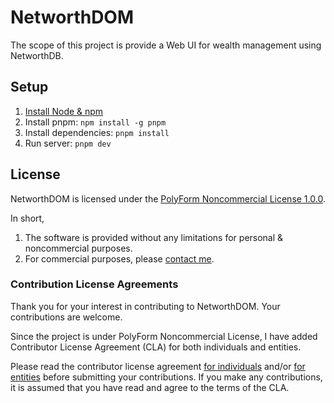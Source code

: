 # NetworthDOM

The scope of this project is provide a Web UI for wealth management using NetworthDB.

## Setup

1. [Install Node & npm](https://github.com/nvm-sh/nvm)
2. Install pnpm: `npm install -g pnpm`
3. Install dependencies: `pnpm install`
4. Run server: `pnpm dev`

## License

NetworthDOM is licensed under the [PolyForm Noncommercial License 1.0.0](LICENSE).

In short,

1. The software is provided without any limitations for personal & noncommercial purposes.
2. For commercial purposes, please [contact me](mailto:ajay39in+financialfootprints@gmail.com).

### Contribution License Agreements

Thank you for your interest in contributing to NetworthDOM.
Your contributions are welcome.

Since the project is under PolyForm Noncommercial License,
I have added Contributor License Agreement (CLA) for both individuals and entities.

Please read the contributor license agreement [for individuals](docs/licenses/CLA_INDIVIDUAL.md) and/or [for entities](docs/licenses/CLA_ENTITY.md) before submitting your contributions. If you make any contributions, it is assumed that you have read and agree to the terms of the CLA.
